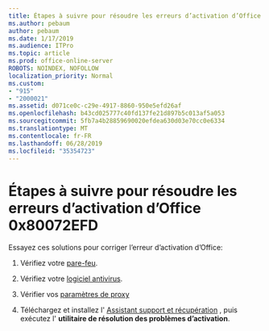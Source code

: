 ```yaml
---
title: Étapes à suivre pour résoudre les erreurs d’activation d’Office 0x80072EFD
ms.author: pebaum
author: pebaum
ms.date: 1/17/2019
ms.audience: ITPro
ms.topic: article
ms.prod: office-online-server
ROBOTS: NOINDEX, NOFOLLOW
localization_priority: Normal
ms.custom:
- "915"
- "2000021"
ms.assetid: d071ce0c-c29e-4917-8860-950e5efd26af
ms.openlocfilehash: b43cd025777c40fd137fe21d897b5c013af5a053
ms.sourcegitcommit: 5fb7a4b28859690020efdea630d03e70cc0e6334
ms.translationtype: MT
ms.contentlocale: fr-FR
ms.lasthandoff: 06/28/2019
ms.locfileid: "35354723"
---
```

# <a name="steps-to-resolve-office-activation-error-0x80072efd"></a>Étapes à suivre pour résoudre les erreurs d’activation d’Office 0x80072EFD

Essayez ces solutions pour corriger l’erreur d’activation d’Office:
  
1. Vérifiez votre [pare-feu](https://support.office.com/article/0d23d3c0-c19c-4b2f-9845-5344fedc4380#BKMK_CheckFirewall).

2. Vérifiez votre [logiciel antivirus](https://support.office.com/article/0d23d3c0-c19c-4b2f-9845-5344fedc4380#BKMK_CheckAV).

3. Vérifier vos [paramètres de proxy](https://support.office.com/article/0d23d3c0-c19c-4b2f-9845-5344fedc4380#BKMK_CheckProxy)

4. Téléchargez et installez l' [Assistant support et récupération](https://aka.ms/SARA-OfficeActivation-Alchemy) , puis exécutez l' **utilitaire de résolution des problèmes d’activation**.
